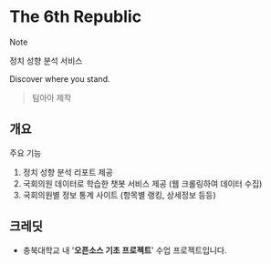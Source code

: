 # The 6th Republic
 > [!NOTE]
 > 정치 성향 분석 서비스
>
Discover where you stand.

> 팀아아 제작

## 개요
주요 기능
1. 정치 성향 분석 리포트 제공
2. 국회의원 데이터로 학습한 챗봇 서비스 제공 (웹 크롤링하여 데이터 수집)
3. 국회의원별 정보 통계 사이트 (항목별 랭킹, 상세정보 등등)

## 크레딧
- 충북대학교 내 '**오픈소스 기초 프로젝트**' 수업 프로젝트입니다.
